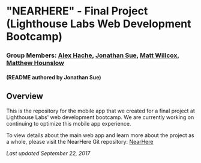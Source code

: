 # "NEARHERE" - Final Project (Lighthouse Labs Web Development Bootcamp)
### Group Members: [Alex Hache](https://github.com/ahache), [Jonathan Sue](https://github.com/jonosue), [Matt Willcox](https://github.com/MattWillcox), [Matthew Hounslow](https://github.com/hounslow)
#### (README authored by Jonathan Sue)


## Overview

This is the repository for the mobile app that we created for a final project at Lighthouse Labs' web development bootcamp. We are currently working on continuing to optimize this mobile app experience.

To view details about the main web app and learn more about the project as a whole, please visit the NearHere Git repository: [NearHere](https://github.com/hounslow/final-lhl-project)


*Last updated September 22, 2017*

